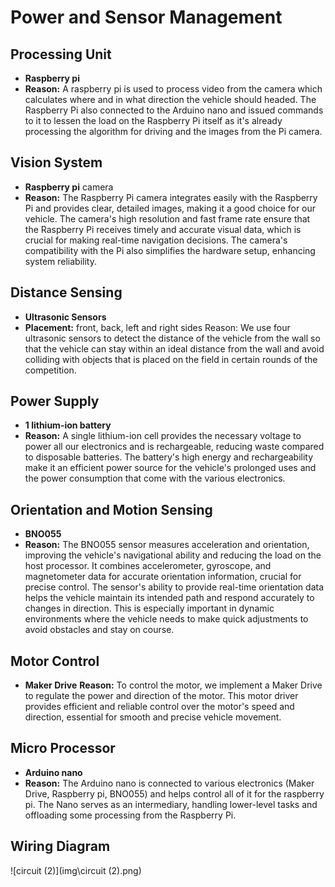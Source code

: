 # Power and Sensor Management

## Processing Unit
* **Raspberry pi**
* **Reason:** A raspberry pi is used to process video from the camera which calculates where and in what direction the vehicle should headed. The Raspberry Pi also connected to the Arduino nano and issued commands to it to lessen the load on the Raspberry Pi itself as it's already processing the algorithm for driving and the images from the Pi camera.

## Vision System
* **Raspberry pi** camera
* **Reason:** The Raspberry Pi camera integrates easily with the Raspberry Pi and provides clear, detailed images, making it a good choice for our vehicle. The camera's high resolution and fast frame rate ensure that the Raspberry Pi receives timely and accurate visual data, which is crucial for making real-time navigation decisions. The camera's compatibility with the Pi also simplifies the hardware setup, enhancing system reliability.

## Distance Sensing
* **Ultrasonic Sensors**
* **Placement:** front, back, left and right sides
Reason: We use four ultrasonic sensors to detect the distance of the vehicle from the wall so that the vehicle can stay within an ideal distance from the wall and avoid colliding with objects that is placed on the field in certain rounds of the competition.

## Power Supply
* **1 lithium-ion battery**
* **Reason:** A single lithium-ion cell provides the necessary voltage to power all our electronics and is rechargeable, reducing waste compared to disposable batteries. The battery's high energy and rechargeability make it an efficient power source for the vehicle's prolonged uses and the power consumption that come with the various electronics.

## Orientation and Motion Sensing
* **BNO055**
* **Reason:** The BNO055 sensor measures acceleration and orientation, improving the vehicle's navigational ability and reducing the load on the host processor. It combines accelerometer, gyroscope, and magnetometer data for accurate orientation information, crucial for precise control. The sensor's ability to provide real-time orientation data helps the vehicle maintain its intended path and respond accurately to changes in direction. This is especially important in dynamic environments where the vehicle needs to make quick adjustments to avoid obstacles and stay on course.

## Motor Control
* **Maker Drive**
**Reason:** To control the motor, we implement a Maker Drive to regulate the power and direction of the motor. This motor driver provides efficient and reliable control over the motor's speed and direction, essential for smooth and precise vehicle movement.

## Micro Processor
* **Arduino nano**
* **Reason:** The Arduino nano is connected to various electronics (Maker Drive, Raspberry pi, BNO055) and helps control all of it for the raspberry pi. The Nano serves as an intermediary, handling lower-level tasks and offloading some processing from the Raspberry Pi.

## Wiring Diagram
![circuit (2)](img\circuit (2).png) 